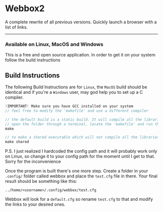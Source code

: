 # Webbox2

A complete rewrite of all previous versions. Quickly launch a browser with a list of links.

---

### Available on Linux, MacOS and Windows

This is a free and open source application. In order to get it on your system follow the build instructions

## Build Instructions

The following Build Instructions are for `Linux`, the `MacOS` build should be identical and if you're a `Windows` user, may god help you to set up a C compiler.

```C
!IMPORTANT! Make sure you have GCC installed on your system
// feel free to modify the 'makefile' and use a different compiler

// the default build is a static build. It will compile all the libraries and code into an executable with no dependencies
// open the folder through a terminal, locate the 'makefile' and run the following command:
make

// to make a shared executable which will not compile all the libraries and will be dependent on your system's libC, run the following command:
make shared
```
P.S. I just realized I hardcoded the config path and it will probably work only on Linux, so change it to your config path for the moment until I get to that. Sorry for the inconvenience

Once the program is built there's one more step.
Create a folder in your `.config/` folder called webbox and place the `test.cfg` file in there. Your final result should be something like this:
```
../home/<username>/.config/webbox/test.cfg
```
Webbox will look for a `default.cfg` so rename `test.cfg` to that and modify the links to your desired ones.